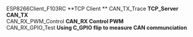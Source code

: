 ESP8266Client_F103RC    **TCP Client ** 
CAN_TX_Trace            **TCP_Server  CAN_TX**  
CAN_RX_PWM_Control      **CAN_RX  Control PWM**  
CAN_RX_GPIO_Test        **Using C_GPIO flip to measure CAN communciation**  
